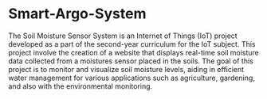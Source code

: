 # Smart-Argo-System
The Soil Moisture Sensor System is an Internet of Things (IoT) project developed as a part of the second-year curriculum for the IoT subject. This project involve the creation of a website that displays real-time soil moisture data collected from a moistures sensor placed in the soils. The goal of this project is to monitor and visualize soil moisture levels, aiding in efficient water management for various applications such as agriculture, gardening, and also with the environmental monitoring.

